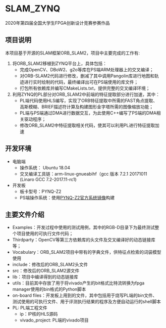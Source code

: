 # SLAM_ZYNQ
2020年第四届全国大学生FPGA创新设计竞赛参赛作品

## 项目说明
本项目基于开源的SLAM框架ORB_SLAM2，项目中主要完成的工作有:
1. 将ORB_SLAM2移植到ZYNQ平台上，具体包括：
   * 完成OpenCV、DBoW2、g2o等库在PS端ARM处理器上的交叉编译；
   * 对ORB-SLAM2代码进行修改，删减了其中调用Pangolin库进行地图和轨迹进行实时绘制的代码，最终编译出可在PS端使用的库文件；
   * 打包所有依赖库并编写CMakeLists.txt，提供完整的交叉编译环境；
2. 利用ZYNQ的PL部分对ORB_SLAM2中前端的特征提取部分进行加速，其中：
   * PL端代码使用HLS编写，实现了ORB特征提取中所需的FAST角点提取、高斯模糊、BRIEF描述符计算及构建图形金字塔所需的图像缩放功能；
   * PL端与PS端通过DMA进行数据交互，为此使用C++编写了PS端的DMA相关驱动程序；
   * 修改ORB_SLAM2中特征提取相关代码，使其可以利用PL进行特征提取加速

## 开发环境
* 电脑端
    * 操作系统： Ubuntu 18.04
    * 交叉编译工具链：arm-linux-gnueabihf（gcc 版本 7.2.1 20171011 (Linaro GCC 7.2-2017.11-rc1) 
* 开发板
    * 板卡型号：PYNQ-Z2
    * PS端操作系统：使用[PYNQ-Z2官方系统镜像](https://d2m32eurp10079.cloudfront.net/Download/pynq_z2_v2.5.zip)构建

## 主要文件介绍
* Examples：开发过程中使用的测试用例，其中的RGB-D目录下为最终测试整个项目使用的可执行文件代码；
* Thirdparty：OpenCV等第三方依赖库的头文件及交叉编译好的动态链接库等；
* Vocabulary：ORB_SLAM2项目中带有的字典文件，供特征点检索的词袋模型使用
* include：修改后的ORB_SLAM2头文件
* src：修改后的ORB_SLAM2源文件
* lib：项目中编译得到的动态链接库
* utils：目前其中存放了用于将vivado产生的bit格式比特流转换为fpga manager使用的bin格式的Python脚本
* on-board files：开发板上用到的文件，其中包括用于烧写PL端的bin文件、测试使用的可执行文件、用于评测执行结果的程序及方便自动运行的shell脚本
* PL: PL端工程文件
    * ip：IP核的HLS源码
    * vivado_project: PL端的vivado项目